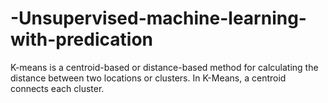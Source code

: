 # -Unsupervised-machine-learning-with-predication
K-means is a centroid-based or distance-based method for calculating the distance between two locations or clusters. In K-Means, a centroid connects each cluster.
